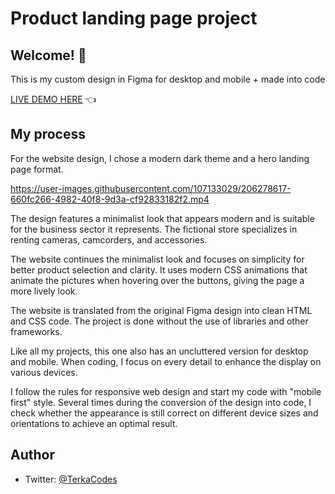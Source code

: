 # Product landing page project

## Welcome! 👋

This is my custom design in Figma for desktop and mobile + made into code

[LIVE DEMO HERE](https://terka-codes.github.io/Product-Landing-Page/) 👈

## My process

For the website design, I chose a modern dark theme and a hero landing page format.

https://user-images.githubusercontent.com/107133029/206278617-660fc266-4982-40f8-9d3a-cf92833182f2.mp4

The design features a minimalist look that appears modern and is suitable for the business sector it represents. The fictional store specializes in renting cameras, camcorders, and accessories.

The website continues the minimalist look and focuses on simplicity for better product selection and clarity. It uses modern CSS animations that animate the pictures when hovering over the buttons, giving the page a more lively look.

The website is translated from the original Figma design into clean HTML and CSS code. The project is done without the use of libraries and other frameworks.

Like all my projects, this one also has an uncluttered version for desktop and mobile. When coding, I focus on every detail to enhance the display on various devices.

I follow the rules for responsive web design and start my code with "mobile first" style. Several times during the conversion of the design into code, I check whether the appearance is still correct on different device sizes and orientations to achieve an optimal result.

## Author
- Twitter: [@TerkaCodes](https://twitter.com/TerkaCodes)
